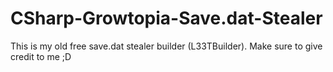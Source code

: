# CSharp-Growtopia-Save.dat-Stealer
This is my old free save.dat stealer builder (L33TBuilder). Make sure to give credit to me ;D
